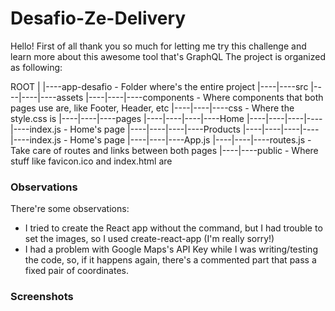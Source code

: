 # Desafio-Ze-Delivery

Hello! First of all thank you so much for letting me try this challenge and learn more about this awesome tool that's GraphQL
The project is organized as following:

ROOT
|
|----app-desafio - Folder where's the entire project
|----|----src
|----|----|----assets
|----|----|----components - Where components that both pages use are, like Footer, Header, etc
|----|----|----css - Where the style.css is
|----|----|----pages
|----|----|----|----Home
|----|----|----|----|----index.js - Home's page
|----|----|----|----Products
|----|----|----|----|----index.js - Home's page
|----|----|----App.js
|----|----|----routes.js - Take care of routes and links between both pages
|----|----public - Where stuff like favicon.ico and index.html are

### **Observations**
There're some observations:
- I tried to create the React app without the command, but I had trouble to set the images, so I used create-react-app (I'm really sorry!)
- I had a problem with Google Maps's API Key while I was writing/testing the code, so, if it happens again, there's a commented part that pass a fixed pair of coordinates. 

### **Screenshots**
